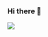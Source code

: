 ### Hi there 👋


<img src='https://steamuserimages-a.akamaihd.net/ugc/1625227015914681287/D1C621274E92726D9310601880204DAFB886EC89/?imw=512&amp;imh=288&amp;ima=fit&amp;impolicy=Letterbox&amp;imcolor=%23000000&amp;letterbox=true'>
